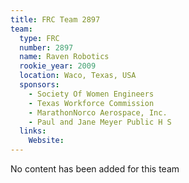 ```yaml
---
title: FRC Team 2897
team:
  type: FRC
  number: 2897
  name: Raven Robotics
  rookie_year: 2009
  location: Waco, Texas, USA
  sponsors:
    - Society Of Women Engineers
    - Texas Workforce Commission
    - MarathonNorco Aerospace, Inc.
    - Paul and Jane Meyer Public H S
  links:
    Website: 
---
```

No content has been added for this team